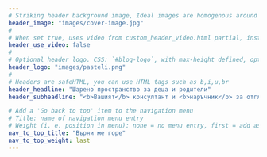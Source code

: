 ```yaml
---
# Striking header background image, Ideal images are homogenous around the centre and contrasting to the text. Non-ideal images can use `title_guard`
header_image: "images/cover-image.jpg"
#
# When set true, uses video from custom_header_video.html partial, instead of header_image
header_use_video: false
#
# Optional header logo. CSS: `#blog-logo`, with max-height defined, optimize to prevent scaling
header_logo: "images/pasteli.png"
#
# Headers are safeHTML, you can use HTML tags such as b,i,u,br
header_headline: "Шарено пространство за деца и родители"
header_subheadline: "<b>Вашият</b> консултант и <b>наръчник</b> за отглеждане на деца"

# Add a 'Go back to top' item to the navigation menu
# Title: name of navigation menu entry
# Weight (i. e. position in menu): none = no menu entry, first = add as first entry, last = ad as last entry
nav_to_top_title: "Върни ме горе"
nav_to_top_weight: last
---
```


